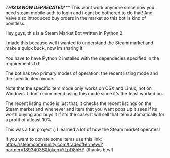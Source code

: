 ***************THIS IS NOW DEPRECATED******************
This wont work anymore since now you need steam mobile auth to login and i cant be bothered to do that!
And Valve also introduced buy orders in the market so this bot is kind of pointless.

Hey guys, this is a Steam Market Bot written in Python 2.

I made this because well i wanted to understand the Steam market and make a quick buck, now im sharing it.

You have to have Python 2 installed with the dependecies specified in the requirements.txt!

The bot has two primary modes of operation: the recent listing mode and the specific item mode.

Note that the specific item mode only works on OSX and Linux, not on Windows. I dont recommend using this mode since it's the least worked on.

The recent listing mode is just that, it checks the recent listings on the Steam market and whenever and item that you want pops up it sees if its worth buying and buys it if it's the case.
It will sell that item automatically for a profit of atleast 10%.

This was a fun project :) I learned a lot of how the Steam market operates!

If you want to donate some items use this link: https://steamcommunity.com/tradeoffer/new/?partner=18934038&token=YLpD8hHY (thanks btw!)

